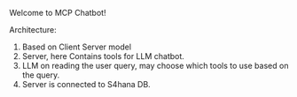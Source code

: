 Welcome to MCP Chatbot!

Architecture:
1. Based on Client Server model
2. Server, here Contains tools for LLM chatbot.
3. LLM on reading the user query, may choose which tools to use based on the query.
4. Server is connected to S4hana DB. 
